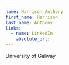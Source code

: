 ```yaml
---
name: Harrison Anthony
first_name: Harrison
last_name: Anthony
links:
  - name: LinkedIn
    absolute_url: 
---
```

University of Galway
